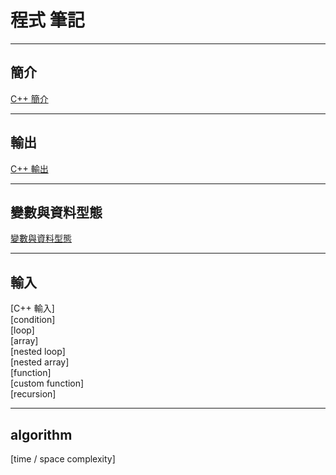 # **程式 筆記**

---

## 簡介

[C++ 簡介](https://github.com/Vincenttainan/CppTeachingNote/blob/main/01_introduce.md)

---

## 輸出

[C++ 輸出](https://github.com/Vincenttainan/CppTeachingNote/blob/main/02_output.md)

---

## 變數與資料型態

[變數與資料型態](https://hackmd.io/@vincenttainan/ProgrammingNote03)

---

## 輸入  
[C++ 輸入]  
[condition]  
[loop]  
[array]  
[nested loop]  
[nested array]  
[function]  
[custom function]  
[recursion]  

---

## algorithm  

[time / space complexity]
